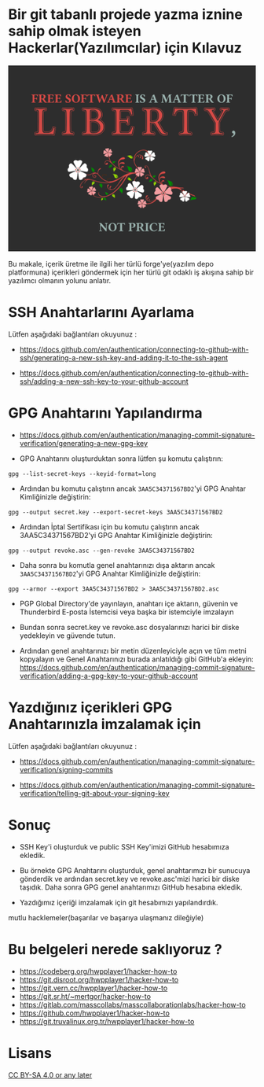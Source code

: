 # Bir git tabanlı projede yazma iznine sahip olmak isteyen Hackerlar(Yazılımcılar) için Kılavuz

![Free Software](img/freesoftware1024x768.png)

Bu makale, içerik üretme ile ilgili her türlü forge'ye(yazılım depo platformuna) içerikleri göndermek için her türlü git odaklı iş akışına sahip bir yazılımcı olmanın yolunu anlatır.

# SSH Anahtarlarını Ayarlama

Lütfen aşağıdaki bağlantıları okuyunuz :


* https://docs.github.com/en/authentication/connecting-to-github-with-ssh/generating-a-new-ssh-key-and-adding-it-to-the-ssh-agent
    
* https://docs.github.com/en/authentication/connecting-to-github-with-ssh/adding-a-new-ssh-key-to-your-github-account

# GPG Anahtarını Yapılandırma

* https://docs.github.com/en/authentication/managing-commit-signature-verification/generating-a-new-gpg-key

* GPG Anahtarını oluşturduktan sonra lütfen şu komutu çalıştırın:

```
gpg --list-secret-keys --keyid-format=long
```

* Ardından bu komutu çalıştırın ancak ```3AA5C34371567BD2```'yi GPG Anahtar Kimliğinizle değiştirin:

```
gpg --output secret.key --export-secret-keys 3AA5C34371567BD2
```

* Ardından İptal Sertifikası için bu komutu çalıştırın ancak 3AA5C34371567BD2'yi GPG Anahtar Kimliğinizle değiştirin:

```
gpg --output revoke.asc --gen-revoke 3AA5C34371567BD2
```

* Daha sonra bu komutla genel anahtarınızı dışa aktarın ancak ```3AA5C34371567BD2```'yi GPG Anahtar Kimliğinizle değiştirin:

```
gpg --armor --export 3AA5C34371567BD2 > 3AA5C34371567BD2.asc
```

* PGP Global Directory'de yayınlayın, anahtarı içe aktarın, güvenin ve Thunderbird E-posta İstemcisi veya başka bir istemciyle imzalayın

* Bundan sonra secret.key ve revoke.asc dosyalarınızı harici bir diske yedekleyin ve güvende tutun.

* Ardından genel anahtarınızı bir metin düzenleyiciyle açın ve tüm metni kopyalayın ve Genel Anahtarınızı burada anlatıldığı gibi GitHub'a ekleyin:  https://docs.github.com/en/authentication/managing-commit-signature-verification/adding-a-gpg-key-to-your-github-account

# Yazdığınız içerikleri GPG Anahtarınızla imzalamak için

Lütfen aşağıdaki bağlantıları okuyunuz :

* https://docs.github.com/en/authentication/managing-commit-signature-verification/signing-commits

* https://docs.github.com/en/authentication/managing-commit-signature-verification/telling-git-about-your-signing-key

# Sonuç

* SSH Key'i oluşturduk ve public SSH Key'imizi GitHub hesabımıza ekledik.

* Bu örnekte GPG Anahtarını oluşturduk, genel anahtarımızı bir sunucuya gönderdik ve ardından secret.key ve revoke.asc'mizi harici bir diske taşıdık. Daha sonra GPG genel anahtarımızı GitHub hesabına ekledik.

* Yazdığımız içeriği imzalamak için git hesabımızı yapılandırdık.

mutlu hacklemeler(başarılar ve başarıya ulaşmanız dileğiyle)

# Bu belgeleri nerede saklıyoruz ?


* https://codeberg.org/hwpplayer1/hacker-how-to
* https://git.disroot.org/hwpplayer1/hacker-how-to
* https://git.vern.cc/hwpplayer1/hacker-how-to
* https://git.sr.ht/~mertgor/hacker-how-to
* https://gitlab.com/masscollabs/masscollaborationlabs/hacker-how-to
* https://github.com/hwpplayer1/hacker-how-to
* https://git.truvalinux.org.tr/hwpplayer1/hacker-how-to

# Lisans

[CC BY-SA 4.0 or any later](https://github.com/hwpplayer1/hacker-how-to/blob/master/by-sa.markdown)

